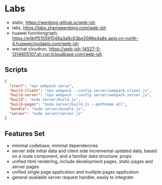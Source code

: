 # Labs

- static, https://wenbing.github.io/web-ish
- labs, https://labs.zhengwenbing.com/web-ish
- huawei functiongraph, https://e0bff515591548a3a9c63be2086e4a8e.apig.cn-north-4.huaweicloudapis.com/web-ish
- wechat cloudrun, https://web-ish-14527-5-1314605107.sh.run.tcloudbase.com/web-ish

## Scripts

```json
{
  "start": "npx webpack serve",
  "build-client": "npx webpack --config server/webpack.client.js",
  "build-server": "npx webpack --config server/webpack.server.js",
  "build": "node server/build.js",
  "build-pages": "node server/build.js --pathname all",
  "bundle": "node server/bundle.js",
  "server": "node server/server.js"
}
```

## Features Set

- minimal codebase, minimal dependencies
- server side initial data and client side incremental updated data,
  based on a route component, and a familiar data structure: props
- unified html rendering, include development pages, static pages and server pages
- unified single page application and multiple pages application
- general available server request handler, easily to integrate

